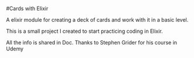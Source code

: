 #Cards with Elixir

A elixir module for creating a deck of cards and work with it in a basic level.

This is a small project I created to start practicing coding in Elixir.

All the info is shared in Doc. Thanks to Stephen Grider for his course in Udemy
